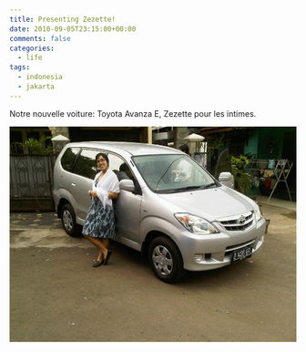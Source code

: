 ```yaml
---
title: Presenting Zezette!
date: 2010-09-05T23:15:00+00:00
comments: false
categories:
  - life
tags:
  - indonesia
  - jakarta
---
```

Notre nouvelle voiture: Toyota Avanza E, Zezette pour les intimes.

![](media/Media_CardBlackBerrypicturesIM.jpg.scaled.1000.jpg)